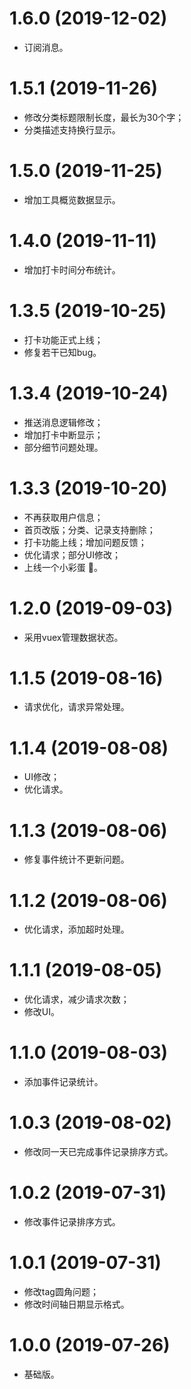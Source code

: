 # 1.6.0 (2019-12-02)
  * 订阅消息。

# 1.5.1 (2019-11-26)
  * 修改分类标题限制长度，最长为30个字；
  * 分类描述支持换行显示。

# 1.5.0 (2019-11-25)
  * 增加工具概览数据显示。

# 1.4.0 (2019-11-11)
  * 增加打卡时间分布统计。

# 1.3.5 (2019-10-25)
  * 打卡功能正式上线；
  * 修复若干已知bug。

# 1.3.4 (2019-10-24)
  * 推送消息逻辑修改；
  * 增加打卡中断显示；
  * 部分细节问题处理。

# 1.3.3 (2019-10-20)
  * 不再获取用户信息；
  * 首页改版；分类、记录支持删除；
  * 打卡功能上线；增加问题反馈；
  * 优化请求；部分UI修改；
  * 上线一个小彩蛋 🎃。

# 1.2.0 (2019-09-03)
  * 采用vuex管理数据状态。

# 1.1.5 (2019-08-16)
  * 请求优化，请求异常处理。

# 1.1.4 (2019-08-08)
  * UI修改；
  * 优化请求。

# 1.1.3 (2019-08-06)
  * 修复事件统计不更新问题。

# 1.1.2 (2019-08-06)
  * 优化请求，添加超时处理。

# 1.1.1 (2019-08-05)
  * 优化请求，减少请求次数；
  * 修改UI。

# 1.1.0 (2019-08-03)
  * 添加事件记录统计。

# 1.0.3 (2019-08-02)
  * 修改同一天已完成事件记录排序方式。

# 1.0.2 (2019-07-31)
  * 修改事件记录排序方式。

# 1.0.1 (2019-07-31)
  * 修改tag圆角问题；
  * 修改时间轴日期显示格式。

# 1.0.0 (2019-07-26)
  * 基础版。